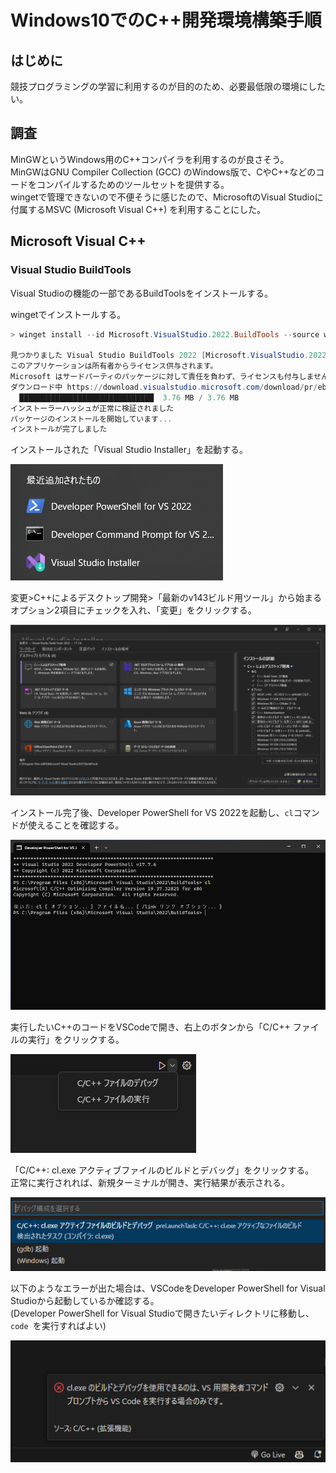 # Windows10でのC++開発環境構築手順

## はじめに
競技プログラミングの学習に利用するのが目的のため、必要最低限の環境にしたい。  

## 調査
MinGWというWindows用のC++コンパイラを利用するのが良さそう。  
MinGWはGNU Compiler Collection (GCC) のWindows版で、CやC++などのコードをコンパイルするためのツールセットを提供する。  
wingetで管理できないので不便そうに感じたので、MicrosoftのVisual Studioに付属するMSVC (Microsoft Visual C++) を利用することにした。  

## Microsoft Visual C++
### Visual Studio BuildTools
Visual Studioの機能の一部であるBuildToolsをインストールする。

wingetでインストールする。

```powershell
> winget install --id Microsoft.VisualStudio.2022.BuildTools --source winget

見つかりました Visual Studio BuildTools 2022 [Microsoft.VisualStudio.2022.BuildTools] バージョン 17.7.6
このアプリケーションは所有者からライセンス供与されます。
Microsoft はサードパーティのパッケージに対して責任を負わず、ライセンスも付与しません。
ダウンロード中 https://download.visualstudio.microsoft.com/download/pr/ebbb3a8f-0b8f-4c9d-ac08-5e244e84b4fe/59b6da403afe6892d4531adb5c58dc52bff5db1e2173477ad7f9cf4b2c490277/vs_BuildTools.exe
  ██████████████████████████████  3.76 MB / 3.76 MB
インストーラーハッシュが正常に検証されました
パッケージのインストールを開始しています...
インストールが完了しました
```

インストールされた「Visual Studio Installer」を起動する。  

![](image/cpp-env/2023-11-11-20-41-09.png)

変更>C++によるデスクトップ開発>「最新のv143ビルド用ツール」から始まるオプション2項目にチェックを入れ、「変更」をクリックする。  

![](image/cpp-env/2023-11-11-21-20-45.png)

インストール完了後、Developer PowerShell for VS 2022を起動し、`cl`コマンドが使えることを確認する。  

![](image/cpp-env/2023-11-11-21-27-52.png)


実行したいC++のコードをVSCodeで開き、右上のボタンから「C/C++ ファイルの実行」をクリックする。  

![](image/cpp-env/2023-11-12-00-51-04.png)

「C/C++: cl.exe アクティブファイルのビルドとデバッグ」をクリックする。  
正常に実行されれば、新規ターミナルが開き、実行結果が表示される。

![](image/cpp-env/2023-11-12-00-56-14.png)

以下のようなエラーが出た場合は、VSCodeをDeveloper PowerShell for Visual Studioから起動しているか確認する。  
(Developer PowerShell for Visual Studioで開きたいディレクトリに移動し、`code `を実行すればよい)


![](image/cpp-env/2023-11-12-00-52-38.png)